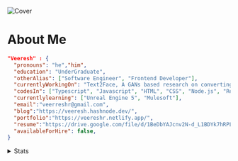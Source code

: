 ![Cover](https://user-images.githubusercontent.com/59141533/127784809-df868c05-78b0-4b53-8d87-39bf74136d3a.png)
# About Me

```json
"Veeresh" : {
  "pronouns": "he","him",
  "education": "UnderGraduate",
  "otherAlias": ["Software Engineer", "Frontend Developer"],
  "currentlyWorkingOn": "Text2Face, A GANs based research on converting textual description into Faces",
  "codesIn": ["Typescript", "Javascript", "HTML", "CSS", "Node.js", "React","Next.js", "Express.js", "C++", "Python"],
  "currentlylearning": ["Unreal Engine 5", "Mulesoft"],
  "email":"veerreshr@gmail.com",
  "blog":"https://veeresh.hashnode.dev/",
  "portfolio":"https://veereshr.netlify.app/",
  "resume":"https://drive.google.com/file/d/1BeDbYAJcnv2N-d_L1BDYk7hRPLJSO04Y/view?usp=sharing",
  "availableForHire": false,
}
```
<!-- 
<img src="https://github-profile-summary-cards.vercel.app/api/cards/profile-details?username=veerreshr&theme=default" />

<div>
<img src="https://github-profile-summary-cards.vercel.app/api/cards/repos-per-language?username=veerreshr&theme=default" />
<img src="https://github-profile-summary-cards.vercel.app/api/cards/most-commit-language?username=veerreshr&theme=default" />
</div>
<br>
<div>
<img src="https://github-profile-summary-cards.vercel.app/api/cards/stats?username=veerreshr&theme=default" />
<img src="https://github-profile-summary-cards.vercel.app/api/cards/productive-time?username=veerreshr&theme=default"/>
</div> -->
<details>
<summary>Stats</summary>
    <br/>
    <picture>
      <source 
        srcset="https://github-readme-stats-veerreshr.vercel.app/api?username=veerreshr&theme=dark"
        media="(prefers-color-scheme: dark)"
      />
      <source
        srcset="https://github-readme-stats-veerreshr.vercel.app/api?username=veerreshr"
        media="(prefers-color-scheme: light), (prefers-color-scheme: no-preference)"
      />
      <img src="https://github-readme-stats-veerreshr.vercel.app/api?username=veerreshr" />
  </picture>

  <picture>
    <source 
      srcset="https://github-readme-stats-veerreshr.vercel.app/api/top-langs/?username=veerreshr&layout=compact&theme=dark&langs_count=8"
      media="(prefers-color-scheme: dark)"
    />
    <source
      srcset="https://github-readme-stats-veerreshr.vercel.app/api/top-langs/?username=veerreshr&layout=compact&langs_count=8"
      media="(prefers-color-scheme: light), (prefers-color-scheme: no-preference)"
    />
    <img src="https://github-readme-stats-veerreshr.vercel.app/api/top-langs/?username=veerreshr&layout=compact&langs_count=8" />
</picture>
</details>


